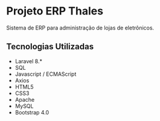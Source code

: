# Projeto ERP Thales

Sistema de ERP para administração de lojas de eletrônicos.

##  Tecnologias Utilizadas

* Laravel 8.*
* SQL
* Javascript / ECMAScript
* Axios
* HTML5
* CSS3
* Apache
* MySQL
* Bootstrap 4.0
